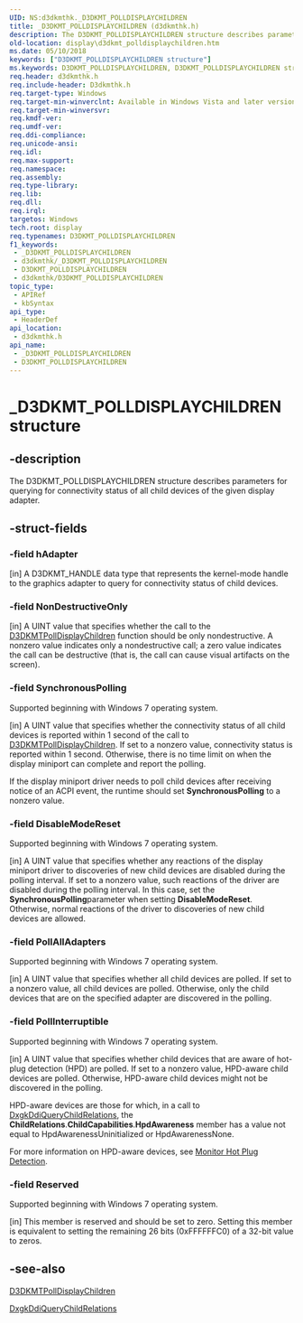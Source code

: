 ```yaml
---
UID: NS:d3dkmthk._D3DKMT_POLLDISPLAYCHILDREN
title: _D3DKMT_POLLDISPLAYCHILDREN (d3dkmthk.h)
description: The D3DKMT_POLLDISPLAYCHILDREN structure describes parameters for querying for connectivity status of all child devices of the given display adapter.
old-location: display\d3dkmt_polldisplaychildren.htm
ms.date: 05/10/2018
keywords: ["D3DKMT_POLLDISPLAYCHILDREN structure"]
ms.keywords: D3DKMT_POLLDISPLAYCHILDREN, D3DKMT_POLLDISPLAYCHILDREN structure [Display Devices], OpenGL_Structs_08c4958e-cea3-4912-8944-98acb726d798.xml, _D3DKMT_POLLDISPLAYCHILDREN, d3dkmthk/D3DKMT_POLLDISPLAYCHILDREN, display.d3dkmt_polldisplaychildren
req.header: d3dkmthk.h
req.include-header: D3dkmthk.h
req.target-type: Windows
req.target-min-winverclnt: Available in Windows Vista and later versions of the Windows operating systems.
req.target-min-winversvr: 
req.kmdf-ver: 
req.umdf-ver: 
req.ddi-compliance: 
req.unicode-ansi: 
req.idl: 
req.max-support: 
req.namespace: 
req.assembly: 
req.type-library: 
req.lib: 
req.dll: 
req.irql: 
targetos: Windows
tech.root: display
req.typenames: D3DKMT_POLLDISPLAYCHILDREN
f1_keywords:
 - _D3DKMT_POLLDISPLAYCHILDREN
 - d3dkmthk/_D3DKMT_POLLDISPLAYCHILDREN
 - D3DKMT_POLLDISPLAYCHILDREN
 - d3dkmthk/D3DKMT_POLLDISPLAYCHILDREN
topic_type:
 - APIRef
 - kbSyntax
api_type:
 - HeaderDef
api_location:
 - d3dkmthk.h
api_name:
 - _D3DKMT_POLLDISPLAYCHILDREN
 - D3DKMT_POLLDISPLAYCHILDREN
---
```


# _D3DKMT_POLLDISPLAYCHILDREN structure


## -description

The D3DKMT_POLLDISPLAYCHILDREN structure describes parameters for querying for connectivity status of all child devices of the given display adapter.

## -struct-fields

### -field hAdapter

[in] A D3DKMT_HANDLE data type that represents the kernel-mode handle to the graphics adapter to query for connectivity status of child devices.

### -field NonDestructiveOnly

[in] A UINT value that specifies whether the call to the <a href="/windows-hardware/drivers/ddi/d3dkmthk/nf-d3dkmthk-d3dkmtpolldisplaychildren">D3DKMTPollDisplayChildren</a> function should be only nondestructive. A nonzero value indicates only a nondestructive call; a zero value indicates the call can be destructive (that is, the call can cause visual artifacts on the screen).

### -field SynchronousPolling

Supported beginning with Windows 7 operating system.

[in] A UINT value that specifies whether the connectivity status of all child devices is reported within 1 second of the call to <a href="/windows-hardware/drivers/ddi/d3dkmthk/nf-d3dkmthk-d3dkmtpolldisplaychildren">D3DKMTPollDisplayChildren</a>. If set to a nonzero value, connectivity status is reported within 1 second. Otherwise, there is no time limit on when the display miniport can complete and report the polling.

If the display miniport driver needs to poll child devices after receiving notice of an ACPI event, the runtime should set <b>SynchronousPolling</b> to a nonzero value.

### -field DisableModeReset

Supported beginning with Windows 7 operating system.

[in] A UINT value that specifies whether any reactions of the display miniport driver to discoveries of new child devices are disabled during the polling interval. If set to a nonzero value, such reactions of the driver are disabled during the polling interval. In this case, set the <b>SynchronousPolling</b>parameter when setting <b>DisableModeReset</b>. Otherwise, normal reactions of the driver to discoveries of new child devices are allowed.

### -field PollAllAdapters

Supported beginning with Windows 7 operating system.

[in] A UINT value that specifies whether all child devices are polled. If set to a nonzero value, all child devices are polled. Otherwise, only the child devices that are on the specified adapter are discovered in the polling.

### -field PollInterruptible

Supported beginning with Windows 7 operating system.

[in] A UINT value that specifies whether child devices that are aware of hot-plug detection (HPD) are polled. If set to a nonzero value, HPD-aware child devices are polled. Otherwise, HPD-aware child devices might not be discovered in the polling.

HPD-aware devices are those for which, in a call to <a href="/windows-hardware/drivers/ddi/dispmprt/nc-dispmprt-dxgkddi_query_child_relations">DxgkDdiQueryChildRelations</a>, the <b>ChildRelations</b>.<b>ChildCapabilities</b>.<b>HpdAwareness</b> member has a value not equal to HpdAwarenessUninitialized or HpdAwarenessNone.

For more information on HPD-aware devices, see <a href="/windows-hardware/drivers/display/monitor-hot-plug-detection">Monitor Hot Plug Detection</a>.

### -field Reserved

Supported beginning with Windows 7 operating system.

[in] This member is reserved and should be set to zero. Setting this member is equivalent to setting the remaining 26 bits (0xFFFFFFC0) of a 32-bit value to zeros.

## -see-also

<a href="/windows-hardware/drivers/ddi/d3dkmthk/nf-d3dkmthk-d3dkmtpolldisplaychildren">D3DKMTPollDisplayChildren</a>



<a href="/windows-hardware/drivers/ddi/dispmprt/nc-dispmprt-dxgkddi_query_child_relations">DxgkDdiQueryChildRelations</a>

